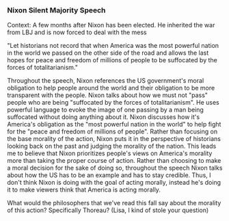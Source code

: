 ### Nixon Silent Majority Speech

Context: A few months after Nixon has been elected. He inherited the war from LBJ and is now forced to deal with the mess



"Let historians not record that when America was the most powerful nation in the world we passed on the other side of the road and allows the last hopes for peace and freedom of millions of people to be suffocated by the forces of totalitarianism."



Throughout the speech, Nixon references the US government's moral obligation to help people around the world and their obligation to be more transparent with the people. Nixon talks about how we must not "pass" people who are being "suffocated by the forces of totalitarianism". He uses powerful language to evoke the image of one passing by a man being suffocated without doing anything about it. Nixon discusses how it's America's obligation as the "most powerful nation in the world" to help fight for the "peace and freedom of millions of people". Rather than focusing on the base morality of the action, Nixon puts it in the perspective of historians looking back on the past and judging the morality of the nation. This leads me to believe that Nixon prioritizes people's views on America's morality more than taking the proper course of action. Rather than choosing to make a moral decision for the sake of doing so, throughout the speech Nixon talks about how the US has to be an example and has to stay credible. Thus, I don't think Nixon is doing with the goal of acting morally, instead he's doing it to make viewers think that America is acting morally.



What would the philosophers that we've read this fall say about the morality of this action? Specifically Thoreau?  (Lisa, I kind of stole your question)